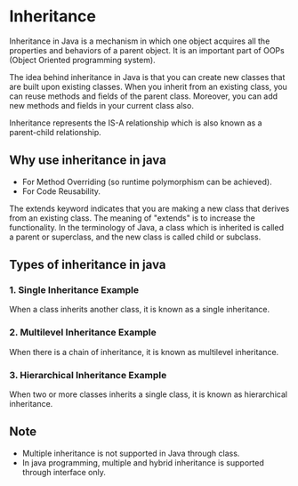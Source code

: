 # Inheritance
Inheritance in Java is a mechanism in which one object acquires all the properties and behaviors of a parent object. It is an important part of OOPs (Object Oriented programming system).

The idea behind inheritance in Java is that you can create new classes that are built upon existing classes. When you inherit from an existing class, you can reuse methods and fields of the parent class. Moreover, you can add new methods and fields in your current class also.

Inheritance represents the IS-A relationship which is also known as a parent-child relationship.

## Why use inheritance in java
  - For Method Overriding (so runtime polymorphism can be achieved).
  - For Code Reusability.

The extends keyword indicates that you are making a new class that derives from an existing class. The meaning of "extends" is to increase the functionality. In the terminology of Java, a class which is inherited is called a parent or superclass, and the new class is called child or subclass.

## Types of inheritance in java

### 1. Single Inheritance Example
  When a class inherits another class, it is known as a single inheritance.

### 2. Multilevel Inheritance Example
  When there is a chain of inheritance, it is known as multilevel inheritance.

### 3. Hierarchical Inheritance Example
When two or more classes inherits a single class, it is known as hierarchical inheritance.

## Note
   - Multiple inheritance is not supported in Java through class.
   - In java programming, multiple and hybrid inheritance is supported through interface only. 
